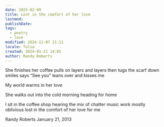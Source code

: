 ```yaml
---
date: 2025-02-09
title: Lost in the comfort of her love
lastmod: 
publishDate: 
tags:
  - poetry
  - love
modified: 2024-11-07 21:11
locale: Tulsa
created: 2024-01-21 14:01
author: Randy Roberts
---
```

She finishes her coffee
pulls on layers
and layers 
then tugs the scarf down
smiles
says “See you” 
leans over and kisses me

My world warms in her love

She walks out into the cold morning
heading for home

I sit in the coffee shop
hearing the mix of chatter 
music
work
mostly oblivious 
lost in the comfort of her love for me

Randy Roberts January 21, 2013

